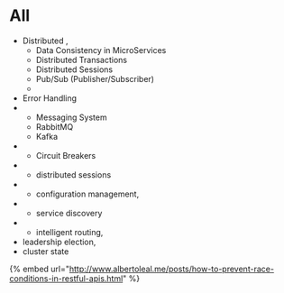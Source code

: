 # All

* Distributed , 
  * Data Consistency in MicroServices
  * Distributed Transactions
  * Distributed Sessions
  * Pub/Sub \(Publisher/Subscriber\)
  * 
* Error Handling
* * Messaging System 
  * RabbitMQ
  * Kafka
* * Circuit Breakers
* * distributed sessions
* * configuration management,
* * service discovery
* * intelligent routing, 
* leadership election, 
* cluster state

{% embed url="http://www.albertoleal.me/posts/how-to-prevent-race-conditions-in-restful-apis.html" %}





